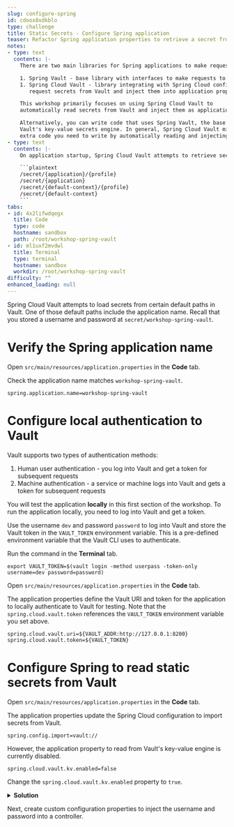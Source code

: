 ```yaml
---
slug: configure-spring
id: cdoox8xdkblo
type: challenge
title: Static Secrets - Configure Spring application
teaser: Refactor Spring application properties to retrieve a secret from Vault.
notes:
- type: text
  contents: |-
    There are two main libraries for Spring applications to make requests to Vault.

    1. Spring Vault - base library with interfaces to make requests to the Vault API.
    1. Spring Cloud Vault - library integrating with Spring Cloud configuration to automatically
       request secrets from Vault and inject them into application properties.

    This workshop primarily focuses on using Spring Cloud Vault to
    automatically read secrets from Vault and inject them as application properties.

    Alternatively, you can write code that uses Spring Vault, the base library, to retrieve a secret from
    Vault's key-value secrets engine. In general, Spring Cloud Vault minimizes the
    extra code you need to write by automatically reading and injecting secrets into application properties.
- type: text
  contents: |-
    On application startup, Spring Cloud Vault attempts to retrieve secrets from [the following paths in Vault](https://cloud.spring.io/spring-cloud-vault/reference/html/#vault.config.backends.kv.versioned):

    ```plaintext
    /secret/{application}/{profile}
    /secret/{application}
    /secret/{default-context}/{profile}
    /secret/{default-context}
    ```
tabs:
- id: 4x2lifwdqegx
  title: Code
  type: code
  hostname: sandbox
  path: /root/workshop-spring-vault
- id: ml1uxf2mvdwl
  title: Terminal
  type: terminal
  hostname: sandbox
  workdir: /root/workshop-spring-vault
difficulty: ""
enhanced_loading: null
---
```


Spring Cloud Vault attempts to load secrets from certain default paths in Vault.
One of those default paths include the application name.
Recall that you stored a username and password at `secret/workshop-spring-vault`.

Verify the Spring application name
===

Open `src/main/resources/application.properties` in the **Code** tab.

Check the application name matches `workshop-spring-vault`.

```java,nocopy
spring.application.name=workshop-spring-vault
```

Configure local authentication to Vault
===

Vault supports two types of authentication methods:

1. Human user authentication - you log into Vault and get a token for subsequent requests
2. Machine authentication - a service or machine logs into Vault and gets a token for subsequent requests

You will test the application **locally** in this first section of the workshop.
To run the application locally, you need to log into Vault and get a token.

Use the username `dev` and password `password` to log into Vault and store the Vault token
in the `VAULT_TOKEN` environment variable. This is a pre-defined environment variable
that the Vault CLI uses to authenticate.

Run the command in the **Terminal** tab.

```shell
export VAULT_TOKEN=$(vault login -method userpass -token-only username=dev password=password)
```

Open `src/main/resources/application.properties` in the **Code** tab.

The application properties define the Vault URI and token for
the application to locally authenticate to Vault for testing.
Note that the `spring.cloud.vault.token` references the
`VAULT_TOKEN` environment variable you set above.

```java,nocopy
spring.cloud.vault.uri=${VAULT_ADDR:http://127.0.0.1:8200}
spring.cloud.vault.token=${VAULT_TOKEN}
```

Configure Spring to read static secrets from Vault
===

Open `src/main/resources/application.properties` in the **Code** tab.

The application properties update the Spring Cloud configuration
to import secrets from Vault.

```java,nocopy
spring.config.import=vault://
```

However, the application property to read from Vault's key-value engine is currently disabled.

```java,nocopy
spring.cloud.vault.kv.enabled=false
```

Change the `spring.cloud.vault.kv.enabled` property to `true`.

<details>
<summary><b>Solution</b></summary>
Change the property to true in the <b>Code</b> tab.

```java
spring.cloud.vault.kv.enabled=true
```
</details>

Next, create custom configuration properties to inject the username and password
into a controller.